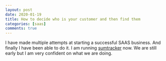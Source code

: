 ```yaml
---
layout: post
date: 2020-01-19
title: How to decide who is your customer and then find them
categories: [saas]
comments: true
---
```


I have made multiple attempts at starting a successful SAAS business. And finally I have been able to do it. I am running
[sumtracker](https://sumtracker.com) now. We are still early but I am very confident on what we are doing.
